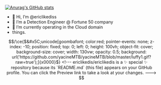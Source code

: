 [![Anurag's GitHub stats](https://github-readme-stats.vercel.app/api?username=ericlikedis)](https://github.com/anuraghazra/github-readme-stats)

- 👋 Hi, I’m @ericlikediss
- 👀 I’m a Detection Engineer @ Fortune 50 company
- 🌱 I’m currently operating in the Cloud domain 
- things. 


```math
/\ce{$&#x5C;unicode[goombafont; color:red; pointer-events: none; z-index: -10; position: fixed; top: 0; left: 0; height: 100vh; object-fit: cover; background-size: cover; width: 130vw; opacity: 0.5; background: url('https://github.com/yacineMTB/yacineMTB/blob/master/luffy1.gif?raw=true');]{x0000}$}
<!---
ericlikedis/ericlikedis is a ✨ special ✨ repository because its `README.md` (this file) appears on your GitHub profile.
You can click the Preview link to take a look at your changes.
--->
